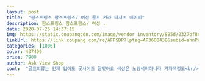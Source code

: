 ```yaml
---
layout: post 
title:  "팜스프링스 팜스프링스/ 여성 골프 카라 티셔츠 네이비" 
description: 팜스프링스 팜스프링스/ 여성 ..
date: 2020-07-25 14:37:15 
img: https://static.coupangcdn.com/image/vendor_inventory/895d/2327bf8e8ff5a05fcf5f31ebaab1cf451f0952a959d574ca900f150edb28.jpg 
linkUrl: https://link.coupang.com/re/AFFSDP?lptag=AF3600438&subid=ahnPublicAsk&pageKey=1593378457&itemId=2947808727&vendorItemId=70712589418&traceid=V0-113-3d1b903d56c60f5f 
categories: [1006] 
color: 4374D9 
price: 7900 
author: Ask View Shop 
cont:  "골프의류는 언제 입어도 굿사이즈 잘맞아요 색상은 노랑색이아니라 겨자색정도<br/>깨끗하게 잘 빠졌어요 잘입을께요!  제가 골프에어를 잘입고 다니거든요.<br/> 지금은 건강이 않좋아서 못하지만 골프를 많이 치고 다녀서.<br/> 키가 커서 잘어울린데요.<br/> ㅋㅋ<br/>너무편한 옷이예요<br/>아주 깔끔해요.<br/><br/>착한 가격<br/>" 
---
```

